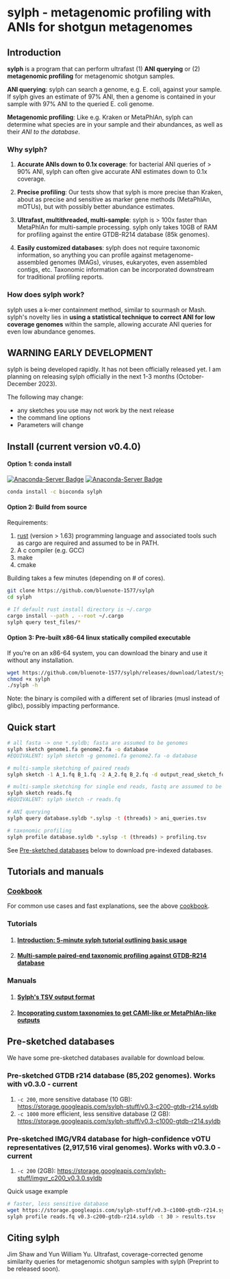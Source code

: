# sylph -  metagenomic profiling with ANIs for shotgun metagenomes 

## Introduction

**sylph** is a program that can perform ultrafast (1) **ANI querying** or (2) **metagenomic profiling** for metagenomic shotgun samples. 

**ANI querying**: sylph can search a genome, e.g. E. coli, against your sample. If sylph gives an estimate of 97% ANI, then a genome is contained in your sample with 97% ANI to the queried E. coli genome. 

**Metagenomic profiling**: Like e.g. Kraken or MetaPhlAn, sylph can determine what species are in your sample and their abundances, as well as their _ANI to the database_.

### Why sylph?

1. **Accurate ANIs down to 0.1x coverage**: for bacterial ANI queries of > 90% ANI, sylph can often give accurate ANI estimates down to 0.1x coverage.

2. **Precise profiling**: Our tests show that sylph is more precise than Kraken, about as precise and sensitive as marker gene methods (MetaPhlAn, mOTUs), but with possibly better abundance estimates. 

3. **Ultrafast, multithreaded, multi-sample**: sylph is > 100x faster than MetaPhlAn for multi-sample processing. sylph only takes 10GB of RAM for profiling against the entire GTDB-R214 database (85k genomes).

4. **Easily customized databases**: sylph does not require taxonomic information, so anything you can profile against metagenome-assembled genomes (MAGs), viruses, eukaryotes, even assembled contigs, etc. Taxonomic information can be incorporated downstream for traditional profiling reports. 

### How does sylph work?

sylph uses a k-mer containment method, similar to sourmash or Mash. sylph's novelty lies in **using a statistical technique to correct ANI for low coverage genomes** within the sample, allowing accurate ANI queries for even low abundance genomes.

## WARNING EARLY DEVELOPMENT

sylph is being developed rapidly. It has not been officially released yet. I am planning on releasing sylph officially in the next 1-3 months (October-December 2023).  

The following may change:
   - any sketches you use may not work by the next release
   - the command line options
   - Parameters will change 

##  Install (current version v0.4.0)

#### Option 1: conda install 
[![Anaconda-Server Badge](https://anaconda.org/bioconda/sylph/badges/version.svg)](https://anaconda.org/bioconda/sylph)
[![Anaconda-Server Badge](https://anaconda.org/bioconda/sylph/badges/latest_release_date.svg)](https://anaconda.org/bioconda/sylph)

```sh
conda install -c bioconda sylph
```

#### Option 2: Build from source

Requirements:
1. [rust](https://www.rust-lang.org/tools/install) (version > 1.63) programming language and associated tools such as cargo are required and assumed to be in PATH.
2. A c compiler (e.g. GCC)
3. make
4. cmake

Building takes a few minutes (depending on # of cores).

```sh
git clone https://github.com/bluenote-1577/sylph
cd sylph

# If default rust install directory is ~/.cargo
cargo install --path . --root ~/.cargo
sylph query test_files/*
```
#### Option 3: Pre-built x86-64 linux statically compiled executable

If you're on an x86-64 system, you can download the binary and use it without any installation. 

```sh
wget https://github.com/bluenote-1577/sylph/releases/download/latest/sylph
chmod +x sylph
./sylph -h
```

Note: the binary is compiled with a different set of libraries (musl instead of glibc), possibly impacting performance. 

## Quick start

```sh
# all fasta -> one *.syldb; fasta are assumed to be genomes
sylph sketch genome1.fa genome2.fa -o database
#EQUIVALENT: sylph sketch -g genome1.fa genome2.fa -o database

# multi-sample sketching of paired reads
sylph sketch -1 A_1.fq B_1.fq -2 A_2.fq B_2.fq -d output_read_sketch_folder

# multi-sample sketching for single end reads, fastq are assumed to be reads
sylph sketch reads.fq 
#EQUIVALENT: sylph sketch -r reads.fq

# ANI querying 
sylph query database.syldb *.sylsp -t (threads) > ani_queries.tsv

# taxonomic profiling 
sylph profile database.syldb *.sylsp -t (threads) > profiling.tsv
```

See [Pre-sketched databases](#pre-databases) below to download pre-indexed databases. 

## Tutorials and manuals

### [Cookbook](https://github.com/bluenote-1577/sylph/wiki/sylph-cookbook)

For common use cases and fast explanations, see the above [cookbook](https://github.com/bluenote-1577/sylph/wiki/sylph-cookbook). 

### Tutorials

1. #### [Introduction: 5-minute sylph tutorial outlining basic usage](https://github.com/bluenote-1577/sylph/wiki/5%E2%80%90minute-sylph-tutorial)
2. #### [Multi-sample paired-end taxonomic profiling against GTDB-R214 database](https://github.com/bluenote-1577/sylph/wiki/Taxonomic-profiling-with-the-GTDB%E2%80%90R214-database)

### Manuals
1. #### [Sylph's TSV output format](https://github.com/bluenote-1577/sylph/wiki/Output-format)
1. #### [Incoporating custom taxonomies to get CAMI-like or MetaPhlAn-like outputs](https://github.com/bluenote-1577/sylph/wiki/Integrating-taxonomic-information-with-sylph)

<a name="pre-databases"></a>
## Pre-sketched databases

We have some pre-sketched databases available for download below. 

### Pre-sketched GTDB r214 database (85,202 genomes). Works with v0.3.0 - current

1. `-c 200`, more sensitive database (10 GB): https://storage.googleapis.com/sylph-stuff/v0.3-c200-gtdb-r214.syldb
2. `-c 1000` more efficient, less sensitive database (2 GB): https://storage.googleapis.com/sylph-stuff/v0.3-c1000-gtdb-r214.syldb

### Pre-sketched IMG/VR4 database for high-confidence vOTU representatives (2,917,516 viral genomes). Works with v0.3.0 - current
1. `-c 200` (2GB): https://storage.googleapis.com/sylph-stuff/imgvr_c200_v0.3.0.syldb

Quick usage example

```sh
# faster, less sensitive database
wget https://storage.googleapis.com/sylph-stuff/v0.3-c1000-gtdb-r214.syldb
sylph profile reads.fq v0.3-c200-gtdb-r214.syldb -t 30 > results.tsv
```

## Citing sylph

Jim Shaw and Yun William Yu. Ultrafast, coverage-corrected genome similarity queries for metagenomic shotgun samples with sylph (Preprint to be released soon). 


